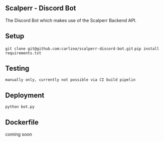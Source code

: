 ## Scalperr - Discord Bot
The Discord Bot which makes use of the Scalperr Backend API.

## Setup
`git clone git@github.com:carlzoo/scalperr-discord-bot.git`
`pip install requirements.txt`

## Testing
`manually only, currently not possible via CI build pipelin`

## Deployment
`python bot.py`

## Dockerfile
coming soon
